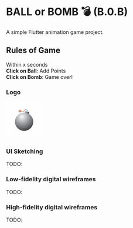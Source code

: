 # BALL or BOMB 💣 (B.0.B)

A simple Flutter animation game project.

## Rules of Game
Within x seconds<br>
**Click on Ball**: Add Points<br>
**Click on Bomb**: Game over!<br>


### Logo
<img src="/assets/images/logo.jpg" alt="logo" width="100"/>

### UI Sketching
TODO:

### Low-fidelity digital wireframes
TODO:

### High-fidelity digital wireframes
TODO: